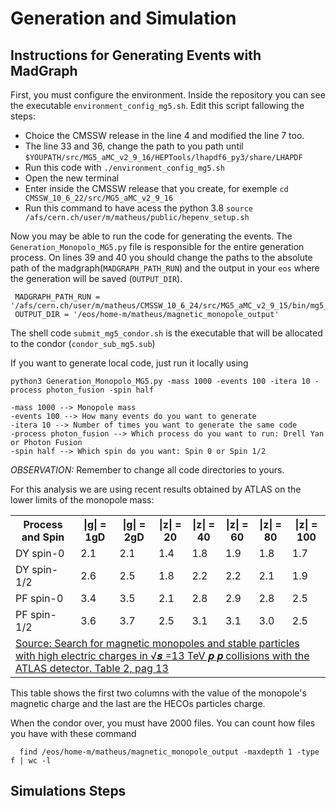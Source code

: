 # Generation and Simulation

## Instructions for Generating Events with MadGraph

First, you must configure the environment. Inside the repository you can see the executable `environment_config_mg5.sh`.
Edit this script fallowing the steps:
* Choice the CMSSW release in the line 4 and modified the line 7 too.
* The line 33 and 36, change the path to you path until `$YOUPATH/src/MG5_aMC_v2_9_16/HEPTools/lhapdf6_py3/share/LHAPDF`
* Run this code with `./environment_config_mg5.sh`
* Open the new terminal
* Enter inside the CMSSW release that you create, for exemple `cd CMSSW_10_6_22/src/MG5_aMC_v2_9_16`
* Run this command to have acess the python 3.8 `source /afs/cern.ch/user/m/matheus/public/hepenv_setup.sh`
   
Now you may be able to run the code for generating the events.
The `Generation_Monopolo_MG5.py` file is responsible for the entire generation process. On lines 39 and 40 you should change the paths to the absolute path of the madgraph(`MADGRAPH_PATH_RUN`) and the output in your `eos` where the generation will be saved (`OUTPUT_DIR`).

    
     MADGRAPH_PATH_RUN = '/afs/cern.ch/user/m/matheus/CMSSW_10_6_24/src/MG5_aMC_v2_9_15/bin/mg5_aMC'
     OUTPUT_DIR = '/eos/home-m/matheus/magnetic_monopole_output'

The shell code `submit_mg5_condor.sh` is the executable that will be allocated to the condor (`condor_sub_mg5.sub`)

If you want to generate local code, just run it locally using

   
    python3 Generation_Monopolo_MG5.py -mass 1000 -events 100 -itera 10 -process photon_fusion -spin half

    -mass 1000 --> Monopole mass
    -events 100 --> How many events do you want to generate
    -itera 10 --> Number of times you want to generate the same code
    -process photon_fusion --> Which process do you want to run: Drell Yan or Photon Fusion
    -spin half --> Which spin do you want: Spin 0 or Spin 1/2


*OBSERVATION:* Remember to change all code directories to yours.

For this analysis we are using recent results obtained by ATLAS on the lower limits of the monopole mass:
                
<table>
    <tr>
        <th>Process and Spin</th>
        <th>|g| = 1gD</th>
        <th>|g| = 2gD</th>
        <th>|z| = 20</th>
        <th>|z| = 40</th>
        <th>|z| = 60</th>
        <th>|z| = 80</th>
        <th>|z| = 100</th>
    </tr>
    <tr>
        <td>DY spin-0</td>
        <td>2.1</td>
        <td>2.1</td>
        <td>1.4</td>
        <td>1.8</td>
        <td>1.9</td>
        <td>1.8</td>
        <td>1.7</td>
    </tr>
    <tr>
        <td>DY spin-1/2</td>
        <td>2.6</td>
        <td>2.5</td>
        <td>1.8</td>
        <td>2.2</td>
        <td>2.2</td>
        <td>2.1</td>
        <td>1.9</td>
    </tr>
    <tr>
        <td>PF spin-0</td>
        <td>3.4</td>
        <td>3.5</td>
        <td>2.1</td>
        <td>2.8</td>
        <td>2.9</td>
        <td>2.8</td>
        <td>2.5</td>
    </tr>
    <tr>
        <td>PF spin-1/2</td>
        <td>3.6</td>
        <td>3.7</td>
        <td>2.5</td>
        <td>3.1</td>
        <td>3.1</td>
        <td>3.0</td>
        <td>2.5</td>
    </tr>
    <tr>
        <td colspan="8"><a href="https://arxiv.org/pdf/2308.04835.pdf">Source: Search for magnetic monopoles and stable particles
with high electric charges in √𝒔 =13 TeV 𝒑 𝒑 collisions with the ATLAS detector. Table 2, pag 13</a></td>
    </tr>
</table>

This table shows the first two columns with the value of the monopole's magnetic charge and the last are the HECOs particles charge.

When the condor over, you must have 2000 files. You can count how files you have with these command 
      
      find /eos/home-m/matheus/magnetic_monopole_output -maxdepth 1 -type f | wc -l


## Simulations Steps 

